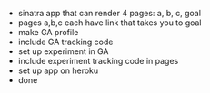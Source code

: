 - sinatra app that can render 4 pages: a, b, c, goal
- pages a,b,c each have link that takes you to goal
- make GA profile
- include GA tracking code
- set up experiment in GA
- include experiment tracking code in pages
- set up app on heroku
- done
